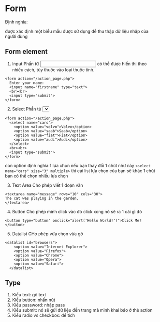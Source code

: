 # Form
Định nghĩa:<form> được xác định một biểu mẫu được sử dụng để thu thập dữ liệu nhập của người dùng

## Form element

1. Input
Phần tử <input> có thể được hiển thị theo nhiều cách, tùy thuộc vào loại thuộc tính.
```
<form action="/action_page.php">
  Enter your name:
  <input name="firstname" type="text">
  <br><br>
  <input type="submit">
</form>
```

2. Select
Phần tử <select> xác định danh sách thả xuống
```
<form action="/action_page.php">
  <select name="cars">
    <option value="volvo">Volvo</option>
    <option value="saab">Saab</option>
    <option value="fiat">Fiat</option>
    <option value="audi">Audi</option>
  </select>
  <br><br>
  <input type="submit">
</form>
```

con option định nghĩa 1 lựa chọn
nếu bạn thay đổi 1 chút như này `<select name="cars" size="3" multiple>` thì cái list lựa chọn của bạn sẽ khác 1 chút 
bạn có thể chọn nhiều lựa chọn

3. Text Area
Cho phép viết 1 đoạn văn
```
<textarea name="message" rows="10" cols="30">
The cat was playing in the garden.
</textarea>
```

4. Button
Cho phép mình click vào đó click xong nó sẽ ra 1 cái gì đó
```
<button type="button" onclick="alert('Hello World!')">Click Me!</button>
```

5. Datalist 
CHo phép vừa chọn vừa gõ
```
<datalist id="browsers">
    <option value="Internet Explorer">
    <option value="Firefox">
    <option value="Chrome">
    <option value="Opera">
    <option value="Safari">
  </datalist> 
```

## Type
1. Kiểu text: gõ text
2. Kiểu button: nhấn nút
3. Kiểu password: nhập pass
4. Kiểu submit: nó sẽ gửi dữ liệu đến trang mà mình khai báo ở thẻ action
5. Kiểu radio vs checkbox: để tích
